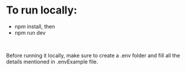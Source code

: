 <h1>To run locally: </h1>
<ul>
  <li>npm install, then</li>
  <li>npm run dev</li>
</ul>
<br>
<p>Before running it locally, make sure to create a .env folder and fill all the details mentioned in .envExample file.</p>
